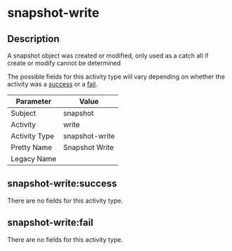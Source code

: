 snapshot-write
==============

Description
-----------
A snapshot object was created or modified, only used as a catch all if create or modify cannot be determined

The possible fields for this activity type will vary depending on whether the activity was a [success](#snapshot-writesuccess) or a [fail](#snapshot-writefail).

| Parameter     | Value          |
| ------------- | -------------- |
| Subject       | snapshot       |
| Activity      | write          |
| Activity Type | snapshot-write |
| Pretty Name   | Snapshot Write |
| Legacy Name   |                |

snapshot-write:success
----------------------

There are no fields for this activity type.


snapshot-write:fail
-------------------

There are no fields for this activity type.
